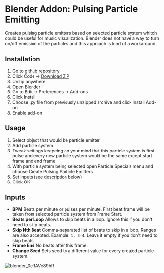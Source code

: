 # Blender Addon: Pulsing Particle Emitting

Creates pulsing particle emitters based on selected particle system whitch could be useful for music visualization.
Blender does not have a way to turn on/off emission of the particles and this approach is kind of a workaround.

## Installation

1. Go to [github repository](https://github.com/pi-kei/blender-pulsing-particle-emitting)
2. Click Code -> [Download ZIP](https://github.com/pi-kei/blender-pulsing-particle-emitting/archive/refs/heads/master.zip)
3. Unzip anywhere
4. Open Blender
5. Go to Edit -> Preferences -> Add-ons
6. Click Install
7. Choose .py file from previously unzipped archive and click Install Add-on
8. Enable add-on

## Usage

1. Select object that would be particle emitter
2. Add particle system
3. Tweak settings keepeing on your mind that this particle system is first pulse and every new particle system would be the same except start frame and end frame
4. With particle system being selected open Particle Specials menu and choose Create Pulsing Particle Emitters
5. Set inputs (see description below)
6. Click OK

## Inputs

- **BPM** Beats per minute or pulses per minute. First beat frame will be taken from selected particle system from Frame Start.
- **Beats per Loop** Allows to skip beats in a loop. Ignore this if you don't need to skip beats.
- **Skip Nth Beat** Comma-separated list of beats to skip in a loop. Ranges are also accepted. Example: `1, 3-4`. Leave it empty if you don't need to skip beats.
- **Frame End** No beats after this frame.
- **Change Seed** Sets seed to a different value for every created particle system.

![blender_0cRAVe89hR](https://user-images.githubusercontent.com/3518025/170894299-7e6fd83d-90dc-4a33-893d-10ec73932ee0.gif)
